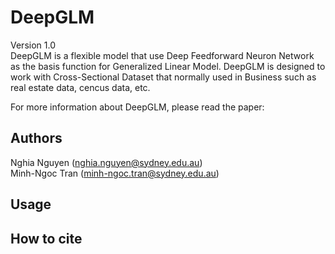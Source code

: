 # DeepGLM
Version 1.0<br/>
DeepGLM is a flexible model that use Deep Feedforward Neuron Network as the basis function for Generalized Linear Model. DeepGLM is designed to work with Cross-Sectional Dataset that normally used in Business such as real estate data, cencus data, etc. <br/>

For more information about DeepGLM, please read the paper: 

## Authors
Nghia Nguyen (nghia.nguyen@sydney.edu.au) <br/>
Minh-Ngoc Tran (minh-ngoc.tran@sydney.edu.au)

## Usage

## How to cite
